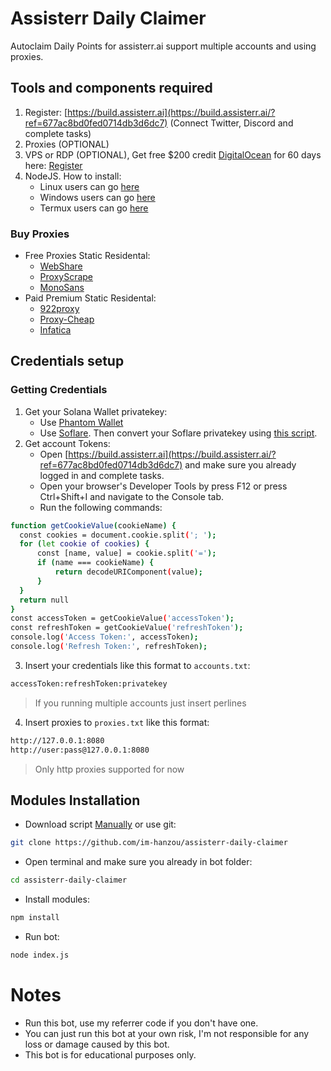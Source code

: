 # Assisterr Daily Claimer
Autoclaim Daily Points for assisterr.ai support multiple accounts and using proxies.
## Tools and components required
1. Register: [https://build.assisterr.ai](https://build.assisterr.ai/?ref=677ac8bd0fed0714db3d6dc7) (Connect Twitter, Discord and complete tasks)
2. Proxies (OPTIONAL)
3. VPS or RDP (OPTIONAL), Get free $200 credit [DigitalOcean](https://m.do.co/c/3f132e0f7e13) for 60 days here: [Register](https://m.do.co/c/3f132e0f7e13)
4. NodeJS. How to install:
   - Linux users can go [here](https://www.digitalocean.com/community/tutorials/how-to-install-node-js-on-ubuntu-22-04)
   - Windows users can go [here](https://www.youtube.com/watch?v=La6kH33-AVM&ab_channel=TheCodeCity)
   - Termux users can go [here](https://www.youtube.com/watch?v=5NceYSU4uFI&ab_channel=VectorM%3A)
### Buy Proxies
- Free Proxies Static Residental: 
   - [WebShare](https://www.webshare.io/?referral_code=p7k7whpdu2jg)
   - [ProxyScrape](https://proxyscrape.com/?ref=odk1mmj)
   - [MonoSans](https://github.com/monosans/proxy-list)
- Paid Premium Static Residental:
   - [922proxy](https://www.922proxy.com/register?inviter_code=d03d4fed)
   - [Proxy-Cheap](https://app.proxy-cheap.com/r/JysUiH)
   - [Infatica](https://dashboard.infatica.io/aff.php?aff=544)
## Credentials setup

### Getting Credentials
1. Get your Solana Wallet privatekey:
   - Use [Phantom Wallet](https://www.youtube.com/watch?v=xS5VllDRyMc)
   - Use [Soflare](https://www.youtube.com/watch?v=HYNKAhQjwLU). Then convert your Soflare privatekey using [this script](https://gist.github.com/im-hanzou/bb5569806875168b47458a56334bbe60).
3. Get account Tokens:
   - Open [https://build.assisterr.ai](https://build.assisterr.ai/?ref=677ac8bd0fed0714db3d6dc7) and make sure you already logged in and complete tasks. 
   - Open your browser's Developer Tools by press F12 or press Ctrl+Shift+I and navigate to the Console tab.
   - Run the following commands:
  ```bash
function getCookieValue(cookieName) {
    const cookies = document.cookie.split('; ');
    for (let cookie of cookies) {
        const [name, value] = cookie.split('=');
        if (name === cookieName) {
            return decodeURIComponent(value);
        }
    }
    return null
}
const accessToken = getCookieValue('accessToken');
const refreshToken = getCookieValue('refreshToken');
console.log('Access Token:', accessToken);
console.log('Refresh Token:', refreshToken);
  ```
3. Insert your credentials like this format to ``accounts.txt``:
```bash
accessToken:refreshToken:privatekey
```
>If you running multiple accounts just insert perlines
4. Insert proxies to ``proxies.txt`` like this format:
```bash
http://127.0.0.1:8080
http://user:pass@127.0.0.1:8080
```
>Only http proxies supported for now
## Modules Installation
- Download script [Manually](https://github.com/im-hanzou/assisterr-daily-claimer/archive/refs/heads/main.zip) or use git:
```bash
git clone https://github.com/im-hanzou/assisterr-daily-claimer
```
- Open terminal and make sure you already in bot folder:
```bash
cd assisterr-daily-claimer
```
- Install modules:
```bash
npm install
```
- Run bot:
```bash
node index.js
```
# Notes
- Run this bot, use my referrer code if you don't have one.
- You can just run this bot at your own risk, I'm not responsible for any loss or damage caused by this bot.
- This bot is for educational purposes only.
